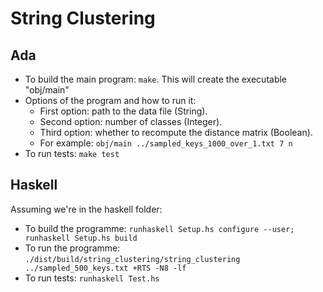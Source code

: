 # String Clustering

## Ada
* To build the main program: `make`. This will create the executable "obj/main"
* Options of the program and how to run it:
  * First option: path to the data file (String).
  * Second option: number of classes (Integer).
  * Third option: whether to recompute the distance matrix (Boolean).
  * For example: `obj/main ../sampled_keys_1000_over_1.txt 7 n`
* To run tests: `make test`

## Haskell
Assuming we're in the haskell folder:
* To build the programme: `runhaskell Setup.hs configure --user; runhaskell Setup.hs build`
* To run the programme: `./dist/build/string_clustering/string_clustering ../sampled_500_keys.txt +RTS -N8 -lf`
* To run tests: `runhaskell Test.hs`
